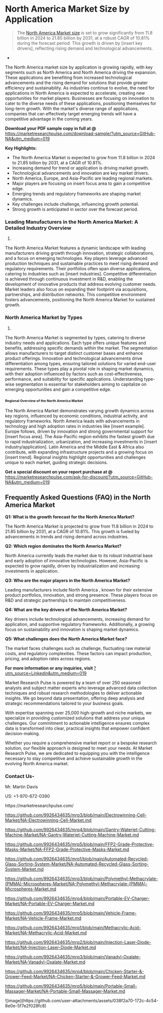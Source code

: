 <h1>North America  Market&nbsp;Size by Application</h1><blockquote><p>The <a href="https://marketresearchpulse.com/download-sample/?utm_source=GitHub-NA&amp;utm_medium=019">North America  Market size</a> is set to grow significantly from 11.8 billion in 2024 to 21.85 billion by 2031, at a robust CAGR of 10.81% during the forecast period. This growth is driven by [insert key drivers], reflecting rising demand and technological advancements.</p></blockquote><ul><li></li></ul><p>The North America  market size by application is growing rapidly, with key segments such as North America  and North America  driving the expansion. These applications are benefiting from increased technological advancements and the rising demand for solutions that provide greater efficiency and sustainability. As industries continue to evolve, the need for applications in North America  is expected to accelerate, creating new opportunities for market players. Businesses are focusing on innovation to cater to the diverse needs of these applications, positioning themselves for long-term growth. With the market's diverse range of applications, companies that can effectively target emerging trends will have a competitive advantage in the coming years.</p><p><strong>Download your PDF sample copy in full at @ </strong><a href="https://marketresearchpulse.com/download-sample/?utm_source=GitHub-NA&amp;utm_medium=019">https://marketresearchpulse.com/download-sample/?utm_source=GitHub-NA&amp;utm_medium=019</a></p><p><strong>Key Highlights: </strong></p><ul><li>The North America  Market is expected to grow from 11.8 billion in 2024 to 21.85 billion by 2031, at a CAGR of 10.81%.</li><li>Increasing demand for trend or application is driving market growth.</li><li>Technological advancements and innovation are key market drivers.</li><li>North America, Europe, and Asia-Pacific are leading regional markets.</li><li>Major players are focusing on insert focus area to gain a competitive edge.</li><li>Emerging trends and regulatory frameworks are shaping market dynamics.</li><li>Key challenges include challenge, influencing growth potential.</li><li>Strong growth is anticipated in sector over the forecast period.</li></ul><h3>Leading Manufacturers in the North America  Market: A Detailed Industry Overview</h3><ol><li></li></ol><div class="flex max-w-full flex-col flex-grow"><div class="min-h-8 text-message flex w-full flex-col items-end gap-2 whitespace-normal break-words [.text-message+&amp;]:mt-5" dir="auto" data-message-author-role="assistant" data-message-id="fd8432e4-4910-450d-b182-61b7bfb0a01f" data-message-model-slug="gpt-4o"><div class="flex w-full flex-col gap-1 empty:hidden first:pt-[3px]"><div class="markdown prose w-full break-words dark:prose-invert light"><p>The North America  Market features a dynamic landscape with leading manufacturers driving growth through innovation, strategic collaborations, and a focus on emerging technologies. Key players leverage advanced production techniques and sustainable practices to meet rising demand and regulatory requirements. Their portfolios often span diverse applications, catering to industries such as [insert industries]. Competitive differentiation is achieved through continuous investment in R&amp;D, enabling the development of innovative products that address evolving customer needs. Market leaders also focus on expanding their footprint via acquisitions, partnerships, and distribution networks. This competitive environment fosters advancements, positioning the North America  Market for sustained growth.</p></div></div></div></div><h3>North America  Market by Types</h3><ol><li></li></ol><div class="flex max-w-full flex-col flex-grow"><div class="min-h-8 text-message flex w-full flex-col items-end gap-2 whitespace-normal break-words [.text-message+&amp;]:mt-5" dir="auto" data-message-author-role="assistant" data-message-id="084470be-0bb7-4664-bddf-5156b4f41249" data-message-model-slug="gpt-4o-mini"><div class="flex w-full flex-col gap-1 empty:hidden first:pt-[3px]"><div class="markdown prose w-full break-words dark:prose-invert light"><p>The North America  Market is segmented by types, catering to diverse industry needs and applications. Each type offers unique features and benefits, addressing specific demands within the market. The segmentation allows manufacturers to target distinct customer bases and enhance product offerings. Innovation and technological advancements drive differentiation among types, ensuring tailored solutions for varied end-user requirements. These types play a pivotal role in shaping market dynamics, with their adoption influenced by factors such as cost-effectiveness, performance, and suitability for specific applications. Understanding type-wise segmentation is essential for stakeholders aiming to capitalize on emerging opportunities and gain a competitive edge.</p></div></div></div></div><h3><span style="font-size: 11px;">Regional Overview of the North America  Market</span></h3><div class="flex max-w-full flex-col flex-grow"><div class="min-h-8 text-message flex w-full flex-col items-end gap-2 whitespace-normal break-words [.text-message+&amp;]:mt-5" dir="auto" data-message-author-role="assistant" data-message-id="e9038762-ce64-4e30-91c9-9bd413514231" data-message-model-slug="gpt-4o-mini"><div class="flex w-full flex-col gap-1 empty:hidden first:pt-[3px]"><div class="markdown prose w-full break-words dark:prose-invert light"><p>The North America  Market demonstrates varying growth dynamics across key regions, influenced by economic conditions, industrial activity, and regulatory frameworks. North America leads with advancements in technology and high adoption rates in industries like [insert example]. Europe follows, driven by innovation and strong governmental support for [insert focus area]. The Asia-Pacific region exhibits the fastest growth due to rapid industrialization, urbanization, and increasing investments in [insert industry/application]. Latin America and the Middle East &amp; Africa also contribute, with expanding infrastructure projects and a growing focus on [insert trend]. Regional insights highlight opportunities and challenges unique to each market, guiding strategic decisions.</p></div></div></div></div><p><strong>Get a special discount on your report purchase at @ </strong><a href="https://marketresearchpulse.com/ask-for-discount/?utm_source=GitHub-NA&amp;utm_medium=019">https://marketresearchpulse.com/ask-for-discount/?utm_source=GitHub-NA&amp;utm_medium=019</a></p><h2>Frequently Asked Questions (FAQ) in the North America  Market</h2><p><strong>Q1: What is the growth forecast for the North America  Market?</strong></p><p>The North America  Market is projected to grow from 11.8 billion in 2024 to 21.85 billion by 2031, at a CAGR of 10.81%. This growth is fueled by advancements in trends and rising demand across industries.</p><p><strong>Q2: Which region dominates the North America  Market?</strong></p><p>North America currently leads the market due to its robust industrial base and early adoption of innovative technologies. However, Asia-Pacific is expected to grow rapidly, driven by industrialization and increasing investments in application.</p><p><strong>Q3: Who are the major players in the North America  Market?</strong></p><p>Leading manufacturers include North America , known for their extensive product portfolios, innovation, and strong presence. These players focus on R&amp;D and strategic partnerships to maintain competitiveness.</p><p><strong>Q4: What are the key drivers of the North America  Market?</strong></p><p>Key drivers include technological advancements, increasing demand for application, and supportive regulatory frameworks. Additionally, a growing focus on sustainability and innovation is shaping market dynamics.</p><p><strong>Q5: What challenges does the North America  Market face?</strong></p><p>The market faces challenges such as challenge, fluctuating raw material costs, and regulatory complexities. These factors can impact production, pricing, and adoption rates across regions.</p><p><strong>For more information or any inquiries, visit&nbsp;</strong><a href="?utm_source=Linkedin&utm_medium=019">?utm_source=Linkedin&utm_medium=019</a></p><p>Market Research Pulse is powered by a team of over 250 seasoned analysts and subject matter experts who leverage advanced data collection techniques and robust research methodologies to deliver actionable insights. We go beyond data presentation, offering deep analysis and strategic recommendations tailored to your business goals.</p><p>With expertise spanning over 25,000 high-growth and niche markets, we specialize in providing customized solutions that address your unique challenges. Our commitment to actionable intelligence ensures complex data is transformed into clear, practical insights that empower confident decision-making.</p><p>Whether you require a comprehensive market report or a bespoke research solution, our flexible approach is designed to meet your needs. At Market Research Pulse, we are dedicated to equipping you with the intelligence necessary to stay competitive and achieve sustainable growth in the evolving North America  market.</p><h3><strong>Contact Us-</strong></h3><p>Mr. Martin Davis</p><p>US: +1-970-672-0390</p><p>https://marketresearchpulse.com/</p><p><a href="https://github.com/9926434635/mrp3/blob/main/Electrowinning-Cell-Market/NA-Electrowinning-Cell-Market.md">https://github.com/9926434635/mrp3/blob/main/Electrowinning-Cell-Market/NA-Electrowinning-Cell-Market.md</a></p><p><a href="https://github.com/9926434635/mrp4/blob/main/Gantry-Waterjet-Cutting-Machine-Market/NA-Gantry-Waterjet-Cutting-Machine-Market.md">https://github.com/9926434635/mrp4/blob/main/Gantry-Waterjet-Cutting-Machine-Market/NA-Gantry-Waterjet-Cutting-Machine-Market.md</a></p><p><a href="https://github.com/9926434635/mrp5/blob/main/FFP2-Grade-Protective-Masks-Market/NA-FFP2-Grade-Protective-Masks-Market.md">https://github.com/9926434635/mrp5/blob/main/FFP2-Grade-Protective-Masks-Market/NA-FFP2-Grade-Protective-Masks-Market.md</a></p><p><a href="https://github.com/9926434635/mrp1/blob/main/Automated-Recycled-Glass-Sorting-System-Market/NA-Automated-Recycled-Glass-Sorting-System-Market.md">https://github.com/9926434635/mrp1/blob/main/Automated-Recycled-Glass-Sorting-System-Market/NA-Automated-Recycled-Glass-Sorting-System-Market.md</a></p><p><a href="https://github.com/9926434635/mrp3/blob/main/Polymethyl-Methacrylate-(PMMA)-Microspheres-Market/NA-Polymethyl-Methacrylate-(PMMA)-Microspheres-Market.md">https://github.com/9926434635/mrp3/blob/main/Polymethyl-Methacrylate-(PMMA)-Microspheres-Market/NA-Polymethyl-Methacrylate-(PMMA)-Microspheres-Market.md</a></p><p><a href="https://github.com/9926434635/mrp4/blob/main/Portable-EV-Charger-Market/NA-Portable-EV-Charger-Market.md">https://github.com/9926434635/mrp4/blob/main/Portable-EV-Charger-Market/NA-Portable-EV-Charger-Market.md</a></p><p><a href="https://github.com/9926434635/mrp5/blob/main/Vehicle-Frame-Market/NA-Vehicle-Frame-Market.md">https://github.com/9926434635/mrp5/blob/main/Vehicle-Frame-Market/NA-Vehicle-Frame-Market.md</a></p><p><a href="https://github.com/9926434635/mrp1/blob/main/Methacrylic-Acid-Market/NA-Methacrylic-Acid-Market.md">https://github.com/9926434635/mrp1/blob/main/Methacrylic-Acid-Market/NA-Methacrylic-Acid-Market.md</a></p><p><a href="https://github.com/9926434635/mrp2/blob/main/Injection-Laser-Diode-Market/NA-Injection-Laser-Diode-Market.md">https://github.com/9926434635/mrp2/blob/main/Injection-Laser-Diode-Market/NA-Injection-Laser-Diode-Market.md</a></p><p><a href="https://github.com/9926434635/mrp3/blob/main/Vanadyl-Oxalate-Market/NA-Vanadyl-Oxalate-Market.md">https://github.com/9926434635/mrp3/blob/main/Vanadyl-Oxalate-Market/NA-Vanadyl-Oxalate-Market.md</a></p><p><a href="https://github.com/9926434635/mrp4/blob/main/Chicken-Starter-&-Grower-Feed-Market/NA-Chicken-Starter-&-Grower-Feed-Market.md">https://github.com/9926434635/mrp4/blob/main/Chicken-Starter-&-Grower-Feed-Market/NA-Chicken-Starter-&-Grower-Feed-Market.md</a></p><p><a href="https://github.com/9926434635/mrp5/blob/main/Portable-Small-Massager-Market/NA-Portable-Small-Massager-Market.md">https://github.com/9926434635/mrp5/blob/main/Portable-Small-Massager-Market/NA-Portable-Small-Massager-Market.md</a></p>
![image](https://github.com/user-attachments/assets/038f2a70-172c-4c54-8e0e-5f7e2f028fc8)
